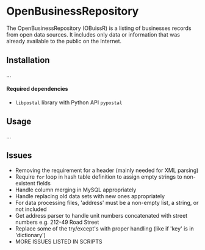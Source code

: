 # OpenBusinessRepository
The OpenBusinessRepository (OBuissR) is a listing of businesses records from open data sources. It includes only data or information that was already available to the public on the Internet.

## Installation

...

#### Required dependencies

- `libpostal` library with Python API `pypostal`

## Usage

...

## Issues
  - Removing the requirement for a header (mainly needed for XML parsing)
  - Require `for` loop in hash table definition to assign empty strings to non-existent fields
  - Handle column merging in MySQL appropriately
  - Handle replacing old data sets with new ones appropriately
  - For data processing files, 'address' must be a non-empty list, a string, or not included
  - Get address parser to handle unit numbers concatenated with street numbers e.g. 212-49 Road Street
  - Replace some of the try/except's with proper handling (like if 'key' is in 'dictionary')
  - MORE ISSUES LISTED IN SCRIPTS

